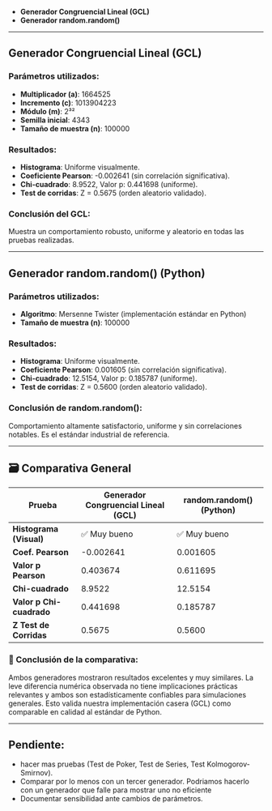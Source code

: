- **Generador Congruencial Lineal (GCL)** 
- **Generador random.random()** 
---
##  Generador Congruencial Lineal (GCL)

### Parámetros utilizados:
- **Multiplicador (a)**: 1664525
- **Incremento (c)**: 1013904223
- **Módulo (m)**: 2³²
- **Semilla inicial**: 4343
- **Tamaño de muestra (n)**: 100000

###  Resultados:
- **Histograma**: Uniforme visualmente.
- **Coeficiente Pearson**: -0.002641 (sin correlación significativa).
- **Chi-cuadrado**: 8.9522, Valor p: 0.441698 (uniforme).
- **Test de corridas**: Z = 0.5675 (orden aleatorio validado).

###  Conclusión del GCL:
Muestra un comportamiento robusto, uniforme y aleatorio en todas las pruebas realizadas.

---

##  Generador random.random() (Python)

### Parámetros utilizados:
- **Algoritmo**: Mersenne Twister (implementación estándar en Python)
- **Tamaño de muestra (n)**: 100000

###  Resultados:
- **Histograma**: Uniforme visualmente.
- **Coeficiente Pearson**: 0.001605 (sin correlación significativa).
- **Chi-cuadrado**: 12.5154, Valor p: 0.185787 (uniforme).
- **Test de corridas**: Z = 0.5600 (orden aleatorio validado).

###  Conclusión de random.random():
Comportamiento altamente satisfactorio, uniforme y sin correlaciones notables. Es el estándar industrial de referencia.

---

## 🗃️ Comparativa General

| Prueba | Generador Congruencial Lineal (GCL) | random.random() (Python) |
|--------|-------------------------------------|---------------------------|
| **Histograma (Visual)** | ✅ Muy bueno | ✅ Muy bueno |
| **Coef. Pearson** | -0.002641 | 0.001605 |
| **Valor p Pearson** | 0.403674 | 0.611695 |
| **Chi-cuadrado** | 8.9522 | 12.5154 |
| **Valor p Chi-cuadrado** | 0.441698 | 0.185787 |
| **Z Test de Corridas** | 0.5675 | 0.5600 |

### 📌 Conclusión de la comparativa:
Ambos generadores mostraron resultados excelentes y muy similares. La leve diferencia numérica observada no tiene implicaciones prácticas relevantes y ambos son estadísticamente confiables para simulaciones generales. Esto valida nuestra implementación casera (GCL) como comparable en calidad al estándar de Python.

---

## Pendiente:

- hacer mas pruebas (Test de Poker, Test de Series, Test Kolmogorov-Smirnov).
- Comparar por lo menos con un tercer generador. Podriamos hacerlo con un generador que falle para mostrar uno no eficiente
- Documentar sensibilidad ante cambios de parámetros.
